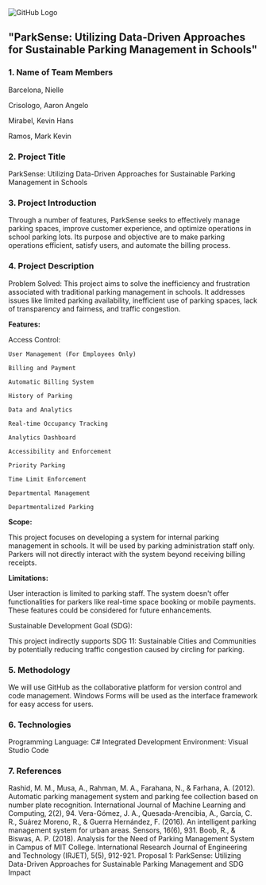 <img src="/images/logo.png" alt="GitHub Logo">

<h2>"ParkSense: Utilizing Data-Driven Approaches for Sustainable Parking Management in Schools"</h2>

<h3>1. Name of Team Members</h3>

Barcelona, Nielle

Crisologo, Aaron Angelo

Mirabel, Kevin Hans

Ramos, Mark Kevin

<h3>2. Project Title</h3>
    ParkSense: Utilizing Data-Driven Approaches for Sustainable Parking Management in Schools

<h3>3. Project Introduction</h3>
    Through a number of features, ParkSense seeks to effectively manage parking spaces, improve customer experience, and optimize operations in school parking lots. Its purpose and objective are to make parking operations efficient, satisfy users, and automate the billing process.

<h3>4. Project Description</h3>
Problem Solved:
    This project aims to solve the inefficiency and frustration associated with traditional parking management in schools. It addresses issues like limited parking availability, inefficient use of parking spaces, lack of transparency and fairness, and traffic congestion.

**Features:**

Access Control:

	User Management (For Employees Only)
 
	Billing and Payment
 
	Automatic Billing System
 
	History of Parking
 
	Data and Analytics
 
	Real-time Occupancy Tracking
 
	Analytics Dashboard
 
	Accessibility and Enforcement
 
	Priority Parking
 
	Time Limit Enforcement
 
	Departmental Management
 
	Departmentalized Parking
 
**Scope:**

  This project focuses on developing a system for internal parking management in schools. It will be used by parking administration staff only. Parkers will not directly interact with the system beyond receiving billing receipts.

**Limitations:**

  User interaction is limited to parking staff. The system doesn't offer functionalities for parkers like real-time space booking or mobile payments. These features could be considered for future enhancements.

Sustainable Development Goal (SDG):

  This project indirectly supports SDG 11: Sustainable Cities and Communities by potentially reducing traffic congestion caused by circling for parking.

<h3>5. Methodology</h3>

  We will use GitHub as the collaborative platform for version control and code management. Windows Forms will be used as the interface framework for easy access for users.

<h3>6. Technologies</h3>

   Programming Language: C#
Integrated Development Environment: Visual Studio Code
<h3>7. References</h3>

   Rashid, M. M., Musa, A., Rahman, M. A., Farahana, N., & Farhana, A. (2012). Automatic parking management system and parking fee collection based on number plate recognition. International Journal of Machine Learning and Computing, 2(2), 94.
Vera-Gómez, J. A., Quesada-Arencibia, A., García, C. R., Suárez Moreno, R., & Guerra Hernández, F. (2016). An intelligent parking management system for urban areas. Sensors, 16(6), 931.
Boob, R., & Biswas, A. P. (2018). Analysis for the Need of Parking Management System in Campus of MIT College. International Research Journal of Engineering and Technology (IRJET), 5(5), 912-921.
Proposal 1: ParkSense: Utilizing Data-Driven Approaches for Sustainable Parking Management and SDG Impact


